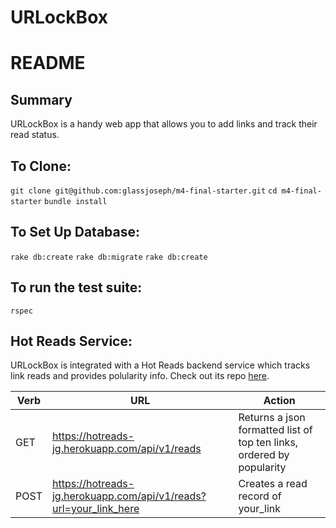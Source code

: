 # URLockBox

# README

## Summary
URLockBox is a handy web app that allows you to add links and track their read status.

## To Clone: 

`git clone git@github.com:glassjoseph/m4-final-starter.git`
`cd m4-final-starter`
`bundle install`

## To Set Up Database:
`rake db:create`
`rake db:migrate`
`rake db:create`


## To run the test suite:
`rspec`


## Hot Reads Service:

URLockBox is integrated with a Hot Reads backend service which tracks link reads and provides polularity info. Check out its repo [here](https://github.com/glassjoseph/hot_reads).


| Verb        | URL           | Action  |
| ------------- |-------------| -----|
| GET     | https://hotreads-jg.herokuapp.com/api/v1/reads| Returns a json formatted list of top ten links, ordered by popularity |
| POST      | https://hotreads-jg.herokuapp.com/api/v1/reads?url=your_link_here     |   Creates a read record of your_link |
